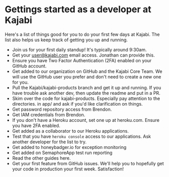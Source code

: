 # Gettings started as a developer at Kajabi

Here's a list of things good for you to do your first few days at Kajabi.
The list also helps us keep track of getting you up and running.

* Join us for your first daily standup!  It's typically around 9:30am.
* Get your user@kajabi.com email access.  Jonathan can provide this.
* Ensure you have Two Factor Authentication (2FA) enabled on your GitHub account.
* Get added to our organization on GitHub and the Kajabi Core Team.  We will use the
  GitHub user you prefer and don't need to create a new one for you.
* Pull the Kajabi/kajabi-products branch and get it up and running.  If you have
  trouble ask another dev, then update the readme and put in a PR.
* Skim over the code for kajabi-products.  Especially pay attention to the directories.
  in app/ and ask if you'd like clarification on things.
* Get password repository access from Brendon.
* Get IAM credentials from Brendon.
* If you don't have a Heroku account, set one up at heroku.com. Ensure you have 2FA enabled.
* Get added as a collaborator to our Heroku applications.
* Test that you have `heroku console` access to our applications.  Ask another developer
  for the list to try.
* Get added to honeybadger.io for exception monitoring
* Get added on SemaphoreApp test run reporting
* Read the other guides here.
* Get your first feature from GitHub issues.  We'll help you to hopefully get your code
  in production your first week.  Satisfaction!
